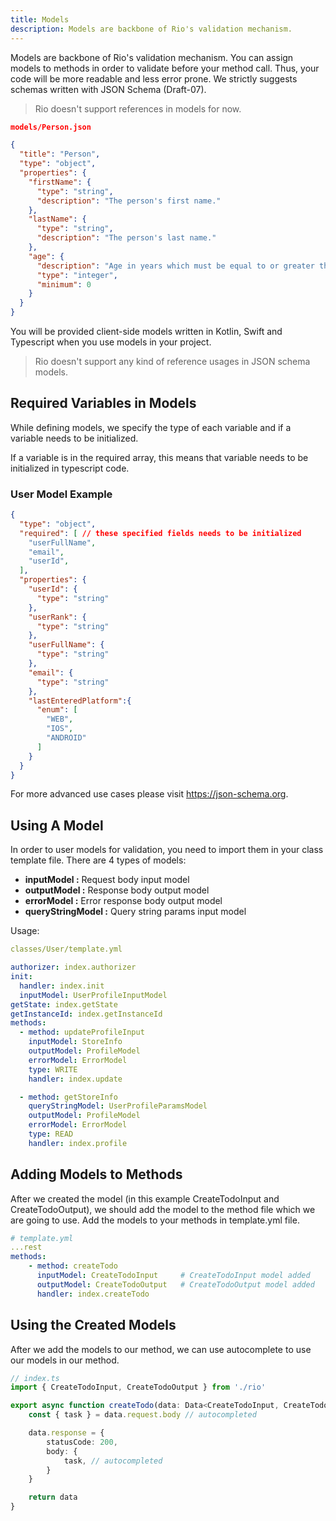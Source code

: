 ```yaml
---
title: Models
description: Models are backbone of Rio's validation mechanism.
---
```


Models are backbone of Rio's validation mechanism.
You can assign models to methods in order to validate before your method call.
Thus, your code will be more readable and less error prone. We strictly suggests schemas written with JSON Schema (Draft-07).

> Rio doesn't support references in models for now.

```json
models/Person.json

{
  "title": "Person",
  "type": "object",
  "properties": {
    "firstName": {
      "type": "string",
      "description": "The person's first name."
    },
    "lastName": {
      "type": "string",
      "description": "The person's last name."
    },
    "age": {
      "description": "Age in years which must be equal to or greater than zero.",
      "type": "integer",
      "minimum": 0
    }
  }
}
```

You will be provided client-side models written in Kotlin, Swift and Typescript when you use models in your project.

> Rio doesn't support any kind of reference usages in JSON schema models.

## Required Variables in Models

While defining models, we specify the type of each variable and if a variable needs to be initialized.

If a variable is in the required array, this means that variable needs to be initialized in typescript code.

### User Model Example

```json
{
  "type": "object",
  "required": [ // these specified fields needs to be initialized
    "userFullName", 
    "email",
    "userId",
  ],
  "properties": {
    "userId": {
      "type": "string"
    },
    "userRank": {
      "type": "string"
    },
    "userFullName": {
      "type": "string"
    },
    "email": {
      "type": "string"
    },
    "lastEnteredPlatform":{
      "enum": [
        "WEB",
        "IOS",
        "ANDROID"
      ]
    }
  }
}
```

For more advanced use cases please visit <https://json-schema.org>.

## Using A Model

In order to user models for validation, you need to import them in your class template file.
There are 4 types of models:

- **inputModel :** Request body input model
- **outputModel :** Response body output model
- **errorModel :** Error response body output model
- **queryStringModel :** Query string params input model

Usage:

```yaml
classes/User/template.yml

authorizer: index.authorizer
init:
  handler: index.init
  inputModel: UserProfileInputModel
getState: index.getState
getInstanceId: index.getInstanceId
methods:
  - method: updateProfileInput
    inputModel: StoreInfo
    outputModel: ProfileModel
    errorModel: ErrorModel
    type: WRITE
    handler: index.update

  - method: getStoreInfo
    queryStringModel: UserProfileParamsModel
    outputModel: ProfileModel
    errorModel: ErrorModel
    type: READ
    handler: index.profile
```

## Adding Models to Methods

After we created the model (in this example CreateTodoInput and CreateTodoOutput), we should add the model to the method file which we are going to use.
Add the models to your methods in template.yml file.

```yaml
# template.yml
...rest
methods:
    - method: createTodo
      inputModel: CreateTodoInput     # CreateTodoInput model added
      outputModel: CreateTodoOutput   # CreateTodoOutput model added
      handler: index.createTodo
```

## Using the Created Models

After we add the models to our method, we can use autocomplete to use our models in our method.

```typescript
// index.ts
import { CreateTodoInput, CreateTodoOutput } from './rio'

export async function createTodo(data: Data<CreateTodoInput, CreateTodoOutput>): Promise<StepResponse> {
    const { task } = data.request.body // autocompleted

    data.response = {
        statusCode: 200,
        body: {
            task, // autocompleted
        }
    }

    return data
}
```
